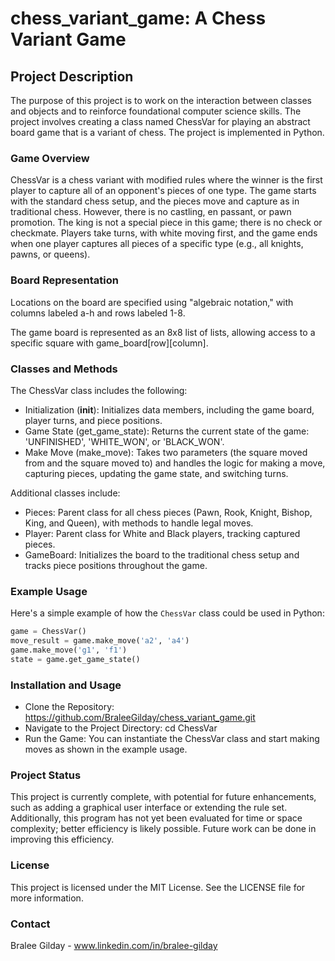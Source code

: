 # chess_variant_game: A Chess Variant Game

## Project Description
The purpose of this project is to work on the interaction between classes and objects and to reinforce foundational computer science skills. The project involves creating a class named ChessVar for playing an abstract board game that is a variant of chess. The project is implemented in Python.

### Game Overview
ChessVar is a chess variant with modified rules where the winner is the first player to capture all of an opponent's pieces of one type. The game starts with the standard chess setup, and the pieces move and capture as in traditional chess. However, there is no castling, en passant, or pawn promotion. The king is not a special piece in this game; there is no check or checkmate. Players take turns, with white moving first, and the game ends when one player captures all pieces of a specific type (e.g., all knights, pawns, or queens).

### Board Representation
Locations on the board are specified using "algebraic notation," with columns labeled a-h and rows labeled 1-8.

The game board is represented as an 8x8 list of lists, allowing access to a specific square with game_board[row][column].

### Classes and Methods
The ChessVar class includes the following:
- Initialization (__init__): Initializes data members, including the game board, player turns, and piece positions.
- Game State (get_game_state): Returns the current state of the game: 'UNFINISHED', 'WHITE_WON', or 'BLACK_WON'.
- Make Move (make_move): Takes two parameters (the square moved from and the square moved to) and handles the logic for making a move, capturing pieces, updating the game state, and switching turns.

Additional classes include:
- Pieces: Parent class for all chess pieces (Pawn, Rook, Knight, Bishop, King, and Queen), with methods to handle legal moves.
- Player: Parent class for White and Black players, tracking captured pieces.
- GameBoard: Initializes the board to the traditional chess setup and tracks piece positions throughout the game.

### Example Usage
Here's a simple example of how the `ChessVar` class could be used in Python:

```python
game = ChessVar()
move_result = game.make_move('a2', 'a4')
game.make_move('g1', 'f1')
state = game.get_game_state()
```

### Installation and Usage
- Clone the Repository: https://github.com/BraleeGilday/chess_variant_game.git
- Navigate to the Project Directory: cd ChessVar
- Run the Game: You can instantiate the ChessVar class and start making moves as shown in the example usage.
  
### Project Status
This project is currently complete, with potential for future enhancements, such as adding a graphical user interface or extending the rule set. Additionally, this program has not yet been evaluated for time or space complexity; better efficiency is likely possible. Future work can be done in improving this efficiency. 

### License
This project is licensed under the MIT License. See the LICENSE file for more information.

### Contact
Bralee Gilday - www.linkedin.com/in/bralee-gilday
